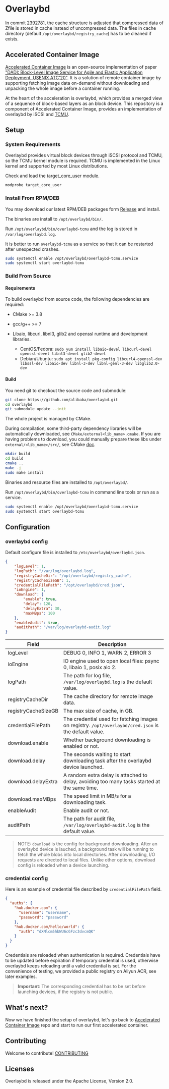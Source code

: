 # Overlaybd

In commit [2392781](https://github.com/alibaba/overlaybd/commit/2392781246fd1a890d04ed42e2dc5d995e2c78db), the cache structure is adjusted that compressed data of Zfile is stored in cache instead of uncompressed data. The files in cache directory (default `/opt/overlaybd/registry_cache`) has to be cleaned if exists.

## Accelerated Container Image

[Accelerated Container Image](https://github.com/alibaba/accelerated-container-image) is an open-source implementation of paper ["DADI: Block-Level Image Service for Agile and Elastic Application Deployment. USENIX ATC'20"](https://www.usenix.org/conference/atc20/presentation/li-huiba).
It is a solution of remote container image by supporting fetching image data on-demand without downloading and unpacking the whole image before a container running.

At the heart of the acceleration is overlaybd, which provides a merged view of a sequence of block-based layers as an block device.
This repository is a component of Accelerated Container Image, provides an implementation of overlaybd by iSCSI and [TCMU](https://www.kernel.org/doc/Documentation/target/tcmu-design.txt).

## Setup

### System Requirements

Overlaybd provides virtual block devices through iSCSI protocol and TCMU, so the TCMU kernel module is required. TCMU is implemented in the Linux kernel and supported by most Linux distributions.

Check and load the target_core_user module.

```bash
modprobe target_core_user
```

### Install From RPM/DEB

You may download our latest RPM/DEB packages form [Release](https://github.com/alibaba/overlaybd/releases) and install.

The binaries are install to `/opt/overlaybd/bin/`.

Run `/opt/overlaybd/bin/overlaybd-tcmu` and the log is stored in `/var/log/overlaybd.log`.

It is better to run `overlaybd-tcmu` as a service so that it can be restarted after unexpected crashes.

```bash
sudo systemctl enable /opt/overlaybd/overlaybd-tcmu.service
sudo systemctl start overlaybd-tcmu
```

### Build From Source

#### Requirements

To build overlaybd from source code, the following dependencies are required:

* CMake >= 3.8

* gcc/g++ >= 7

* Libaio, libcurl, libnl3, glib2 and openssl runtime and development libraries.
  * CentOS/Fedora: `sudo yum install libaio-devel libcurl-devel openssl-devel libnl3-devel glib2-devel`
  * Debian/Ubuntu: `sudo apt install pkg-config libcurl4-openssl-dev libssl-dev libaio-dev libnl-3-dev libnl-genl-3-dev libglib2.0-dev`

#### Build

You need git to checkout the source code and submodule:

```bash
git clone https://github.com/alibaba/overlaybd.git
cd overlaybd
git submodule update --init
```

The whole project is managed by CMake.

During compilation, some third-party dependency libraries will be automatically downloaded, see `CMake/external<lib_name>.cmake`. If you are having problems to download, you could manually prepare these libs under `external/<lib_name>/src/`, see CMake [doc](https://cmake.org/cmake/help/latest/module/ExternalProject.html).

```bash
mkdir build
cd build
cmake ..
make -j
sudo make install
```

Binaries and resource files are installed to `/opt/overlaybd/`.

Run `/opt/overlaybd/bin/overlaybd-tcmu` in command line tools or run as a service.

```bash
sudo systemctl enable /opt/overlaybd/overlaybd-tcmu.service
sudo systemctl start overlaybd-tcmu
```

## Configuration

### overlaybd config
Default configure file is installed to `/etc/overlaybd/overlaybd.json`.

```json
{
    "logLevel": 1,
    "logPath": "/var/log/overlaybd.log",
    "registryCacheDir": "/opt/overlaybd/registry_cache",
    "registryCacheSizeGB": 1,
    "credentialFilePath": "/opt/overlaybd/cred.json",
    "ioEngine": 1,
    "download": {
        "enable": true,
        "delay": 120,
        "delayExtra": 30,
        "maxMBps": 100
    },
    "enableAudit": true,
    "auditPath": "/var/log/overlaybd-audit.log"
}
```

| Field               | Description                                                                                           |
| ---                 | ---                                                                                                   |
| logLevel            | DEBUG 0, INFO  1, WARN  2, ERROR 3                                                                    |
| ioEngine            | IO engine used to open local files: psync 0, libaio 1, posix aio 2.                                   |
| logPath             | The path for log file, `/var/log/overlaybd.log` is the default value.                                 |
| registryCacheDir    | The cache directory for remote image data.                                                            |
| registryCacheSizeGB | The max size of cache, in GB.                                                                         |
| credentialFilePath  | The credential used for fetching images on registry. `/opt/overlaybd/cred.json` is the default value. |
| download.enable     | Whether background downloading is enabled or not.                                                     |
| download.delay      | The seconds waiting to start downloading task after the overlaybd device launched.                    |
| download.delayExtra | A random extra delay is attached to delay, avoiding too many tasks started at the same time.          |
| download.maxMBps    | The speed limit in MB/s for a downloading task.                                                       |
| enableAudit         | Enable audit or not.                                                                                  |
| auditPath           | The path for audit file, `/var/log/overlaybd-audit.log` is the default value.                         |

> NOTE: `download` is the config for background downloading. After an overlaybd device is lauched, a background task will be running to fetch the whole blobs into local directories. After downloading, I/O requests are directed to local files. Unlike other options, download config is reloaded when a device launching.

### credential config

Here is an example of credential file described by `credentialFilePath` field.

```json
{
  "auths": {
    "hub.docker.com": {
      "username": "username",
      "password": "password"
    },
    "hub.docker.com/hello/world": {
      "auth": "dXNlcm5hbWU6cGFzc3dvcmQK"
    }
  }
}
```

Credentials are reloaded when authentication is required.
Credentials have to be updated before expiration if temporary credential is used, otherwise overlaybd keeps reloading until a valid credential is set.
For the convenience of testing, we provided a public registry on Aliyun ACR, see later examples.

> **Important**: The corresponding credential has to be set before launching devices, if the registry is not public.

## What's next?

Now we have finished the setup of overlaybd, let's go back to [Accelerated Container Image](https://github.com/alibaba/accelerated-container-image) repo and start to run our first accelerated container.

## Contributing

Welcome to contribute! [CONTRIBUTING](CONTRIBUTING.md)

## Licenses

Overlaybd is released under the Apache License, Version 2.0.
